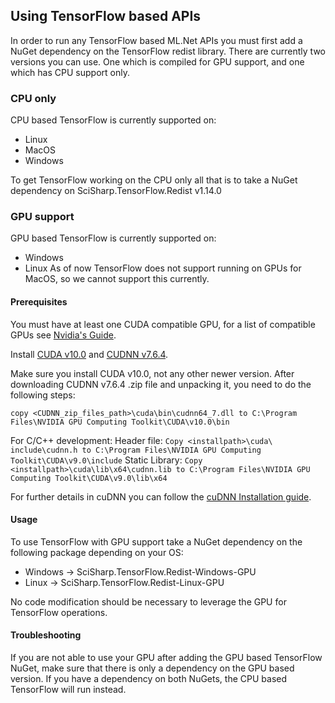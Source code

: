 ## Using TensorFlow based APIs
In order to run any TensorFlow based ML.Net APIs you must first add a NuGet dependency 
on the TensorFlow redist library. There are currently two versions you can use. One which is 
compiled for GPU support, and one which has CPU support only.

### CPU only
CPU based TensorFlow is currently supported on:
* Linux
* MacOS
* Windows

To get TensorFlow working on the CPU only all that is to take a NuGet dependency on
SciSharp.TensorFlow.Redist v1.14.0

### GPU support
GPU based TensorFlow is currently supported on:
* Windows
* Linux
As of now TensorFlow does not support running on GPUs for MacOS, so we cannot support this currently.

#### Prerequisites
You must have at least one CUDA compatible GPU, for a list of compatible GPUs see
[Nvidia's Guide](https://developer.nvidia.com/cuda-gpus).

Install [CUDA v10.0](https://developer.nvidia.com/cuda-10.0-download-archive) and [CUDNN v7.6.4](https://developer.nvidia.com/rdp/cudnn-download). 

Make sure you install CUDA v10.0, not any other newer version.
After downloading CUDNN v7.6.4 .zip file and unpacking it, you need to do the following steps:

`copy <CUDNN_zip_files_path>\cuda\bin\cudnn64_7.dll to C:\Program Files\NVIDIA GPU Computing Toolkit\CUDA\v10.0\bin`

For C/C++ development:
Header file: `Copy <installpath>\cuda\ include\cudnn.h to C:\Program Files\NVIDIA GPU Computing Toolkit\CUDA\v9.0\include`
Static Library: `Copy <installpath>\cuda\lib\x64\cudnn.lib to C:\Program Files\NVIDIA GPU Computing Toolkit\CUDA\v9.0\lib\x64`

For further details in cuDNN you can follow the [cuDNN Installation guide](https://docs.nvidia.com/deeplearning/sdk/cudnn-install/index.html#installwindows).

#### Usage
To use TensorFlow with GPU support take a NuGet dependency on the following package depending on your OS:

* Windows -> SciSharp.TensorFlow.Redist-Windows-GPU
* Linux -> SciSharp.TensorFlow.Redist-Linux-GPU

No code modification should be necessary to leverage the GPU for TensorFlow operations.

#### Troubleshooting
If you are not able to use your GPU after adding the GPU based TensorFlow NuGet,
make sure that there is only a dependency on the GPU based version. If you have
a dependency on both NuGets, the CPU based TensorFlow will run instead.
